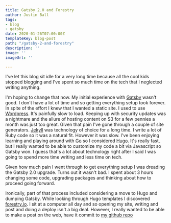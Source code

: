 ```yaml
---
title: Gatsby 2.0 and Forestry
author: Justin Ball
tags:
- blog
- gatsby
date: 2020-01-26T07:00:00Z
templateKey: blog-post
path: "/gatsby-2-and-forestry"
description: ''
image: ''
imageUrl: ''

---
```

I've let this blog sit idle for a very long time because all the cool kids stopped blogging and I've spent so much time on the tech that I neglected writing anything. 

I'm hoping to change that now. My initial experience with [Gatsby](https://www.gatsbyjs.org/ "gatsby.js") wasn't good. I don't have a lot of time and so getting everything setup took forever. In spite of the effort I knew that I wanted a static site. I used to use [Wordpress](https://wordpress.org/). It's painfully slow to load. Keeping up with security updates was a nightmare and the allure of hosting content on S3 for a few pennies a month was just too great. Given that pain I've gone through a couple of site generators. [Jekyll](https://jekyllrb.com/) was technology of choice for a long time. I write a lot of Ruby code so it was a natural fit. However it was slow. I've been enjoying learning and playing around with [Go](https://golang.org/) so I considered [Hugo](https://gohugo.io/). It's really fast, but I really wanted to be able to customize my code a bit via Javascript so Gatsby won. I guess that's a lot about technology right after I said I was going to spend more time writing and less time on tech.

Given how much pain I went through to get everything setup I was dreading the Gatsby 2.0 upgrade. Turns out it wasn't bad. I spent about 3 hours changing some code, upgrading packages and thinking about how to proceed going forward.

Ironically, part of that process included considering a move to Hugo and dumping Gatsby. While looking through Hugo templates I discovered [forestry.io](https://forestry.io/). I sit at a computer all day and so opening my site, writing and post and doing a deploy isn't a big deal. However, I really wanted to be able to make a post on the web, have it commit to [my github repo](https://github.com/jbasdf/justinball "Justin Ball")